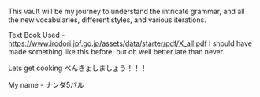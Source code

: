 
This vault will be my journey to understand the intricate grammar, and all the new vocabularies, different styles, and various iterations. 

Text Book Used - https://www.irodori.jpf.go.jp/assets/data/starter/pdf/X_all.pdf
I should have made something like this before, but oh well better late than never.

Lets get cooking
べんきょしましょう！！！


My name - ナンダ5パル　
